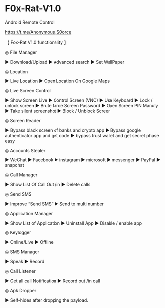 # F0x-Rat-V1.0
Android Remote Control

https://t.me/Anonymous_S0orce


【 Fox-Rat V1.0 functionality 】

◎ File Manager 

► Download/Upload
► Advanced search
► Set WallPaper

◎ Location

► Live Location
► Open Location On Google Maps

◎ Live Screen Control

► Show Screen Live
► Control Screen (VNC)
► Use Keyboard
► Lock / unlock screen
► Brute farce Screen Password
► Open Screen PIN Manuly
► Take silent screenshot
► Block / Unblock Screen

◎ Screen Reader

► Bypass black screen of banks and crypto app
► Bypass google authenticator app and get code
► bypass trust wallet and get secret phase easy

◎ Accounts Stealer

► WeChat 
► Facebook 
► instagram 
► microsoft
► messenger 
► PayPal 
► snapchat 

◎ Call Manager

► Show List Of Call Out /in
► Delete calls

◎ Send SMS

► Improve “Send SMS”
► Send to multi number

◎ Application Manager

► Show List of Application
► Uninstall App
► Disable / enable app

◎ Keylogger

► Online/Live 
► Offline 

◎ SMS Manager

► Speak
► Record

◎ Call Listener

► Get all call Notification
► Record out /in call


◎ Apk Dropper

► Self-hides after dropping the payload.
